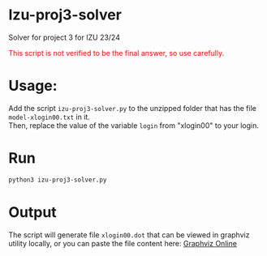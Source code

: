 # Izu-proj3-solver
Solver for project 3 for IZU 23/24

<span style="color:red">This script is not verified to be the final answer, so use carefully.</span>

# Usage:

Add the script `izu-proj3-solver.py` to the unzipped folder that has the file `model-xlogin00.txt` in it. \
Then, replace the value of the variable `login` from "xlogin00" to your login.

# Run
```bash
python3 izu-proj3-solver.py
```

# Output

The script will generate file `xlogin00.dot` that can be viewed in graphviz utility locally,
or you can paste the file content here: 
[Graphviz Online](https://dreampuf.github.io/GraphvizOnline)